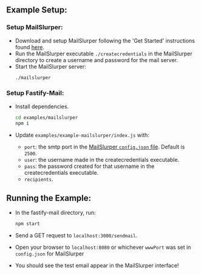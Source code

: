 ## Example Setup:

### Setup MailSlurper:
- Download and setup MailSlurper following the 'Get Started' instructions found [here](https://mailslurper.com/).
- Run the MailSlurper executable `./createcredentials` in the MailSlurper directory to create a username and password for the mail server.
- Start the MailSlurper server:
  ```sh
  ./mailslurper
  ```

### Setup Fastify-Mail:
- Install dependencies.

  ```sh
  cd examples/mailslurper
  npm i
  ```
- Update `examples/example-mailslurper/index.js` with:
  - `port`: the smtp port in the [MailSlurper `config.json` file](https://github.com/mailslurper/mailslurper/wiki/Getting-Started#step-2---configuration). Default is `2500`.
  - `user`: the username made in the createcredentials executable.
  - `pass`: the password created for that username in the createcredentials executable.
  - `recipients`.

## Running the Example:
- In the fastify-mail directory, run:
  ```sh
  npm start
  ```

- Send a GET request to `localhost:3000/sendmail`.
- Open your browser to `localhost:8080` or whichever `wwwPort` was set in `config.json` for MailSlurper
- You should see the test email appear in the MailSlurper interface!
